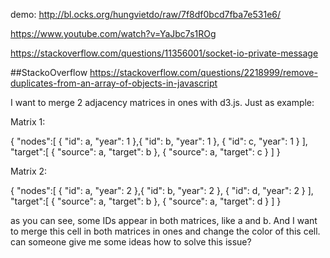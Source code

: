 demo: http://bl.ocks.org/hungvietdo/raw/7f8df0bcd7fba7e531e6/

https://www.youtube.com/watch?v=YaJbc7s1ROg

https://stackoverflow.com/questions/11356001/socket-io-private-message

##StackoOverflow
https://stackoverflow.com/questions/2218999/remove-duplicates-from-an-array-of-objects-in-javascript

I want to merge 2 adjacency matrices in ones with d3.js. Just as example:

Matrix 1:

{
    "nodes":[
        {
            "id": a,
            "year": 1
        },{
            "id": b,
            "year": 1
        },
        {
            "id": c,
            "year": 1
        }
    ],
    "target":[
        {
            "source": a,
            "target": b
        },
        {
            "source": a,
            "target": c
        }
    ]
}

Matrix 2:

{
    "nodes":[
        {
            "id": a,
            "year": 2
        },{
            "id": b,
            "year": 2
        },
        {
            "id": d,
            "year": 2
        }
    ],
    "target":[
        {
            "source": a,
            "target": b
        },
        {
            "source": a,
            "target": d
        }
    ]
}


as you can see, some IDs appear in both matrices, like a and b. And I want to merge this cell in both matrices in ones and change the color of this cell.
can someone give me some ideas how to solve this issue?
